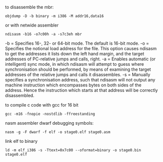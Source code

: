 to disassemble the mbr:

    objdump -D -b binary -m i386 -M addr16,data16

or with netwide assembler

    ndisasm -b16 -o7c00h -a -s7c3eh mbr

-b = Specifies 16-, 32- or 64-bit mode. The default is 16-bit mode.
-o = Specifies the notional load address for the file. This option causes
ndisasm to get the addresses it lists down the left hand margin, and the
target addresses of PC-relative jumps and calls, right.
-a = Enables automatic (or intelligent) sync mode, in which ndisasm will
attempt to guess where synchronisation should be performed, by means of
examining the target addresses of the relative jumps and calls it disassembles.
-s = Manually specifies a synchronisation address, such that ndisasm will not
output any machine instruction which encompasses bytes on both sides of the
address. Hence the instruction which starts at that address will be correctly
disassembled.

to compile c code with gcc for 16 bit

    gcc -m16 -fnopie -nostdlib -ffreestanding

nasm assembler dwarf debugging symbols:

    nasm -g -F dwarf -f elf -o stage0.elf stage0.asm

link elf to binary

    ld -m elf_i386 -s -Ttext=0x7c00 --oformat=binary -o stage0.bin stage0.elf

